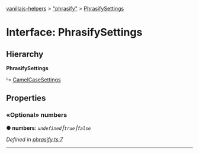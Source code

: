 [vanillajs-helpers](../README.md) > ["phrasify"](../modules/_phrasify_.md) > [PhrasifySettings](../interfaces/_phrasify_.phrasifysettings.md)



# Interface: PhrasifySettings

## Hierarchy

**PhrasifySettings**

↳  [CamelCaseSettings](_camelcase_.camelcasesettings.md)









## Properties
<a id="numbers"></a>

### «Optional» numbers

**●  numbers**:  *`undefined`⎮`true`⎮`false`* 

*Defined in [phrasify.ts:7](https://github.com/Tokimon/vanillajs-helpers/blob/d7b5019/phrasify.ts#L7)*





___


